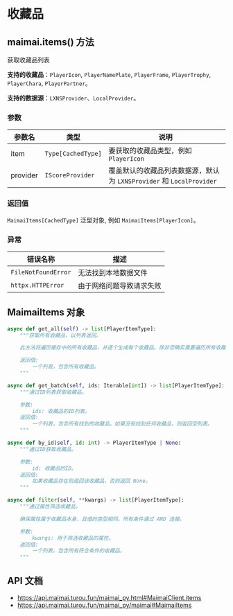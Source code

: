 # 收藏品

## maimai.items() 方法

获取收藏品列表

**支持的收藏品**：`PlayerIcon`, `PlayerNamePlate`, `PlayerFrame`, `PlayerTrophy`, `PlayerChara`, `PlayerPartner`。

**支持的数据源**：`LXNSProvider`、`LocalProvider`。

### 参数

| 参数名   | 类型               | 说明                                                                |
|----------|--------------------|-------------------------------------------------------------------|
| item     | `Type[CachedType]` | 要获取的收藏品类型，例如 `PlayerIcon`                                |
| provider | `IScoreProvider`   | 覆盖默认的收藏品列表数据源，默认为 `LXNSProvider` 和 `LocalProvider` |


### 返回值

`MaimaiItems[CachedType]` 泛型对象, 例如 `MaimaiItems[PlayerIcon]`。

### 异常

| 错误名称            | 描述                     |
|---------------------|------------------------|
| `FileNotFoundError` | 无法找到本地数据文件     |
| `httpx.HTTPError`   | 由于网络问题导致请求失败 |

## MaimaiItems 对象

```python
async def get_all(self) -> list[PlayerItemType]:
    """获取所有收藏品，以列表返回。

    此方法将遍历缓存中的所有收藏品，并逐个生成每个收藏品。除非您确实需要遍历所有收藏品，否则应使用 `by_id` 或 `filter` 方法。

    返回值:
        一个列表，包含所有收藏品。
    """

async def get_batch(self, ids: Iterable[int]) -> list[PlayerItemType]:
    """通过ID列表获取收藏品。

    参数:
        ids: 收藏品的ID列表。
    返回值:
        一个列表，包含所有找到的收藏品。如果没有找到任何收藏品，则返回空列表。
    """

async def by_id(self, id: int) -> PlayerItemType | None:
    """通过ID获取收藏品。

    参数:
        id: 收藏品的ID。
    返回值:
        如果收藏品存在则返回该收藏品，否则返回 None。
    """

async def filter(self, **kwargs) -> list[PlayerItemType]:
    """通过属性筛选收藏品。

    确保属性属于收藏品本身，且值的类型相同。所有条件通过 AND 连接。

    参数:
        kwargs: 用于筛选收藏品的属性。
    返回值:
        一个列表，包含所有符合条件的收藏品。
    """
```

## API 文档

- https://api.maimai.turou.fun/maimai_py.html#MaimaiClient.items
- https://api.maimai.turou.fun/maimai_py/maimai#MaimaiItems